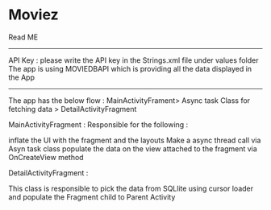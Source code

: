 # Moviez

 Read ME 

****************************************************************************************
API Key : please write the API key  in the Strings.xml file under values folder
The app is using MOVIEDBAPI which is providing  all the data displayed in the App
****************************************************************************************
The app has the below flow : 
MainActivityFrament> Async task Class for fetching data  > DetailActivityFragment

MainActivityFragment : 
Responsible for the following :

inflate the UI with the fragment and the layouts
Make a async thread call via Asyn task class
populate the data on the view attached to the fragment via OnCreateView method 


DetailActivityFragment : 

This class is responsible to pick the data from SQLlite using cursor loader  and populate the Fragment child to Parent Activity 
